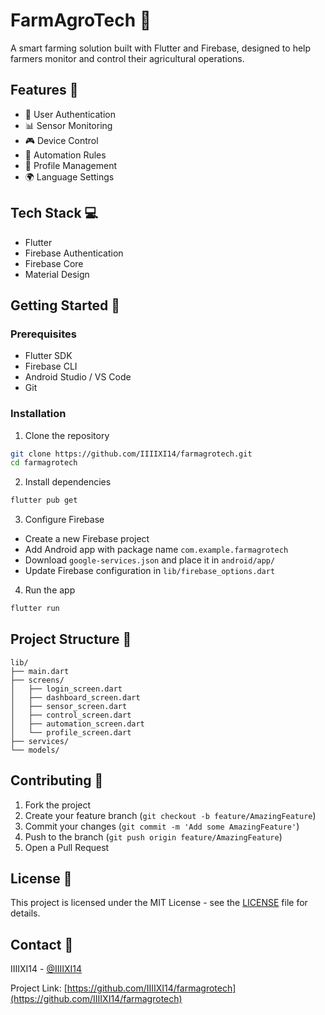 # FarmAgroTech 🌱

A smart farming solution built with Flutter and Firebase, designed to help farmers monitor and control their agricultural operations.

## Features 🚀

- 📱 User Authentication
- 📊 Sensor Monitoring
- 🎮 Device Control
- 🤖 Automation Rules
- 👤 Profile Management
- 🌍 Language Settings

## Tech Stack 💻

- Flutter
- Firebase Authentication
- Firebase Core
- Material Design

## Getting Started 🏁

### Prerequisites

- Flutter SDK
- Firebase CLI
- Android Studio / VS Code
- Git

### Installation

1. Clone the repository
```bash
git clone https://github.com/IIIIXI14/farmagrotech.git
cd farmagrotech
```

2. Install dependencies
```bash
flutter pub get
```

3. Configure Firebase
- Create a new Firebase project
- Add Android app with package name `com.example.farmagrotech`
- Download `google-services.json` and place it in `android/app/`
- Update Firebase configuration in `lib/firebase_options.dart`

4. Run the app
```bash
flutter run
```

## Project Structure 📁

```
lib/
├── main.dart
├── screens/
│   ├── login_screen.dart
│   ├── dashboard_screen.dart
│   ├── sensor_screen.dart
│   ├── control_screen.dart
│   ├── automation_screen.dart
│   └── profile_screen.dart
├── services/
└── models/
```

## Contributing 🤝

1. Fork the project
2. Create your feature branch (`git checkout -b feature/AmazingFeature`)
3. Commit your changes (`git commit -m 'Add some AmazingFeature'`)
4. Push to the branch (`git push origin feature/AmazingFeature`)
5. Open a Pull Request

## License 📝

This project is licensed under the MIT License - see the [LICENSE](LICENSE) file for details.

## Contact 📧

IIIIXI14 - [@IIIIXI14](https://github.com/IIIIXI14)

Project Link: [https://github.com/IIIIXI14/farmagrotech](https://github.com/IIIIXI14/farmagrotech)
